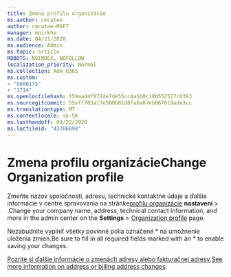 ```yaml
---
title: Zmena profilu organizácie
ms.author: cmcatee
author: cmcatee-MSFT
manager: mnirkhe
ms.date: 04/21/2020
ms.audience: Admin
ms.topic: article
ROBOTS: NOINDEX, NOFOLLOW
localization_priority: Normal
ms.collection: Adm_O365
ms.custom:
- "9000175"
- "1714"
ms.openlocfilehash: f59aad4f971de7de55cc4a160c18b552527cd393
ms.sourcegitcommit: 55eff703a17e500681d8fa6a87eb067019ade3cc
ms.translationtype: MT
ms.contentlocale: sk-SK
ms.lasthandoff: 04/22/2020
ms.locfileid: "43706698"
---
```

# <a name="change-organization-profile"></a><span data-ttu-id="1f858-102">Zmena profilu organizácie</span><span class="sxs-lookup"><span data-stu-id="1f858-102">Change Organization profile</span></span>

<span data-ttu-id="1f858-103">Zmeňte názov spoločnosti, adresu, technické kontaktné údaje a ďalšie informácie v centre spravovania na stránke[profilu organizácie](https://go.microsoft.com/fwlink/p/?linkid=2067339) **nastavení** > .</span><span class="sxs-lookup"><span data-stu-id="1f858-103">Change your company name, address, technical contact information, and more in the admin center on the **Settings** > [Organization profile](https://go.microsoft.com/fwlink/p/?linkid=2067339) page.</span></span>

<span data-ttu-id="1f858-104">Nezabudnite vyplniť všetky povinné polia označené \* na umožnenie uloženia zmien.</span><span class="sxs-lookup"><span data-stu-id="1f858-104">Be sure to fill in all required fields marked with an \* to enable saving your changes.</span></span>

<span data-ttu-id="1f858-105">[Pozrite si ďalšie informácie o zmenách adresy alebo fakturačnej adresy](https://docs.microsoft.com/office365/admin/manage/change-address-contact-and-more).</span><span class="sxs-lookup"><span data-stu-id="1f858-105">[See more information on address or billing address changes](https://docs.microsoft.com/office365/admin/manage/change-address-contact-and-more).</span></span>